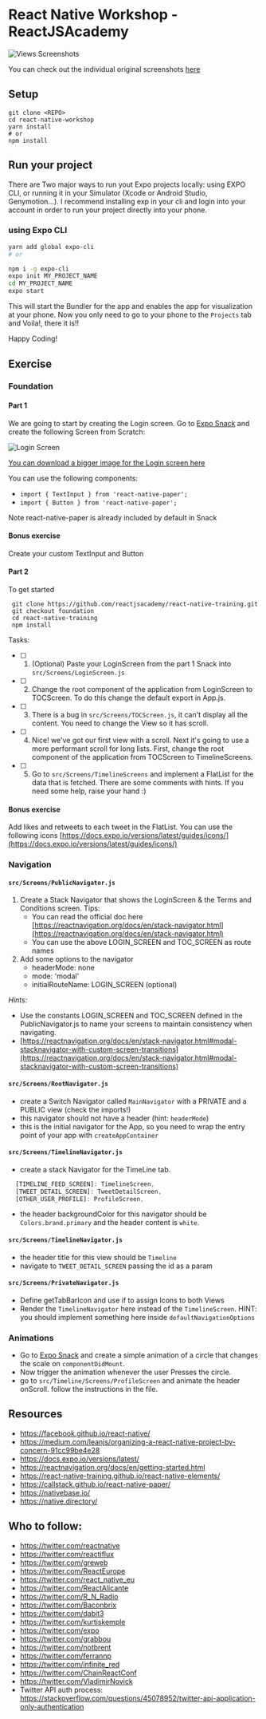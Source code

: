 # React Native Workshop - ReactJSAcademy

![Views Screenshots](./screenshots.jpg)

You can check out the individual original screenshots [here](./originals)

## Setup

```
git clone <REPO>
cd react-native-workshop
yarn install
# or
npm install
```

## Run your project

There are Two major ways to run yout Expo projects locally: using EXPO CLI, or running it in your Simulator (Xcode or Android Studio, Genymotion...). I recommend installing exp in your cli and login into your account in order to run your project directly into your phone.

### using Expo CLI

```bash
yarn add global expo-cli
# or

npm i -g expo-cli
expo init MY_PROJECT_NAME
cd MY_PROJECT_NAME
expo start
```

This will start the Bundler for the app and enables the app for visualization at your phone. Now you only need to go to your phone to the `Projects` tab and Voila!, there it is!!

Happy Coding!

## Exercise

### Foundation

#### Part 1

We are going to start by creating the Login screen. Go to [Expo Snack](https://snack.expo.io) and create the following Screen from Scratch:

![Login Screen](./originals/login-sm.PNG)

[You can download a bigger image for the Login screen here](./originals/login.PNG)

You can use the following components:

- `import { TextInput } from 'react-native-paper';`
- `import { Button } from 'react-native-paper';`

Note react-native-paper is already included by default in Snack

#### Bonus exercise

Create your custom TextInput and Button

#### Part 2

To get started

```
 git clone https://github.com/reactjsacademy/react-native-training.git
 git checkout foundation
 cd react-native-training
 npm install
```

Tasks:

- [ ] 1. (Optional) Paste your LoginScreen from the part 1 Snack into `src/Screens/LoginScreen.js`
- [ ] 2. Change the root component of the application from LoginScreen to TOCScreen. To do this change the default export in App.js.
- [ ] 3. There is a bug in `src/Screens/TOCScreen.js`, it can't display all the content. You need to change the View so it has scroll.
- [ ] 4. Nice! we've got our first view with a scroll. Next it's going to use a more performant scroll for long lists. First, change the root component of the application from TOCScreen to TimelineScreens.
- [ ] 5. Go to `src/Screens/TimelineScreens` and implement a FlatList for the data that is fetched. There are some comments with hints. If you need some help, raise your hand :)

#### Bonus exercise

Add likes and retweets to each tweet in the FlatList. You can use the following icons [https://docs.expo.io/versions/latest/guides/icons/](https://docs.expo.io/versions/latest/guides/icons/)

### Navigation

#### `src/Screens/PublicNavigator.js`

 1. Create a Stack Navigator that shows the LoginScreen & the Terms and Conditions screen. Tips:
    - You can read the official doc here [https://reactnavigation.org/docs/en/stack-navigator.html](https://reactnavigation.org/docs/en/stack-navigator.html)
    - You can use the above LOGIN_SCREEN and TOC_SCREEN as route names
 2. Add some options to the navigator
    - headerMode: none
    - mode: 'modal'
    - initialRouteName: LOGIN_SCREEN (optional)

_Hints:_  
 - Use the constants LOGIN_SCREEN and TOC_SCREEN defined in the PublicNavigator.js to name your screens to maintain consistency when navigating.
 - [https://reactnavigation.org/docs/en/stack-navigator.html#modal-stacknavigator-with-custom-screen-transitions](https://reactnavigation.org/docs/en/stack-navigator.html#modal-stacknavigator-with-custom-screen-transitions)


#### `src/Screens/RootNavigator.js`

- create a Switch Navigator called `MainNavigator` with a PRIVATE and a PUBLIC view (check the imports!)
- this navigator should not have a header (hint: `headerMode`)
- this is the initial navigator for the App, so you need to wrap the entry point of your app with `createAppContainer`

#### `src/Screens/TimelineNavigator.js`

- create a stack Navigator for the TimeLine tab.

```js
  [TIMELINE_FEED_SCREEN]: TimelineScreen,
  [TWEET_DETAIL_SCREEN]: TweetDetailScreen,
  [OTHER_USER_PROFILE]: ProfileScreen,

```

- the header backgroundColor for this navigator should be `Colors.brand.primary` and the header content is `white`.

#### `src/Screens/TimelineNavigator.js`

- the header title for this view should be `Timeline`
- navigate to `TWEET_DETAIL_SCREEN` passing the id as a param

#### `src/Screens/PrivateNavigator.js`

- Define getTabBarIcon and use if to assign Icons to both Views
- Render the `TimelineNavigator` here instead of the `TimelineScreen`. HINT: you should implement something here inside `defaultNavigationOptions`

### Animations

- Go to [Expo Snack](https://snack.expo.io) and create a simple animation of a circle that changes the scale on `componentDidMount`.
- Now trigger the animation whenever the user Presses the circle.
- go to `src/Timeline/Screens/ProfileScreen` and animate the header onScroll. follow the instructions in the file.

## Resources

- https://facebook.github.io/react-native/
- https://medium.com/leanjs/organizing-a-react-native-project-by-concern-91cc99be4e28
- https://docs.expo.io/versions/latest/
- https://reactnavigation.org/docs/en/getting-started.html
- https://react-native-training.github.io/react-native-elements/
- https://callstack.github.io/react-native-paper/
- https://nativebase.io/
- https://native.directory/

## Who to follow:

- https://twitter.com/reactnative
- https://twitter.com/reactiflux
- https://twitter.com/greweb
- https://twitter.com/ReactEurope
- https://twitter.com/react_native_eu
- https://twitter.com/ReactAlicante
- https://twitter.com/R_N_Radio
- https://twitter.com/Baconbrix
- https://twitter.com/dabit3
- https://twitter.com/kurtiskemple
- https://twitter.com/expo
- https://twitter.com/grabbou
- https://twitter.com/notbrent
- https://twitter.com/ferrannp
- https://twitter.com/infinite_red
- https://twitter.com/ChainReactConf
- https://twitter.com/VladimirNovick
- Twitter API auth process: https://stackoverflow.com/questions/45078952/twitter-api-application-only-authentication
